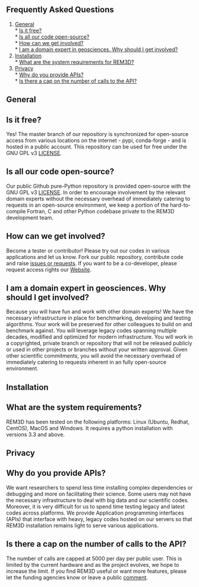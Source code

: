 Frequently Asked Questions
--------------------------

  1. [General](#general)  
    * [Is it free?](#is-it-free)  
    * [Is all our code open-source?](#is-all-our-code-open-source)  
    * [How can we get involved?](#how-can-we-get-involved)  
    * [I am a domain expert in geosciences. Why should I get involved?](#why-should-I-get-involved)  
  2. [Installation](#installation)  
    * [What are the system requirements for REM3D?](#what-are-the-system-requirements)  
  3. [Privacy](#privacy)  
    * [Why do you provide APIs?](#why_do_you_provide_apis)  
    * [Is there a cap on the number of calls to the API?](#is-there-a-cap-on-the-number-of-calls-to-the-api) 


General
-------

Is it free?
-----------

Yes! The master branch of our repository is synchronized for open-source access from various locations on the internet - pypi, conda-forge - and is hosted in a public account. This repository can be used for free under the GNU GPL v3 [LICENSE](../LICENSE).

Is all our code open-source?
----------------------------

Our public Github pure-Python repository is provided open-source with the GNU GPL v3 [LICENSE](../LICENSE). In order to encourage involvement by the relevant domain experts without the necessary overhead of immediately catering to requests in an open-source environment, we keep a portion of the hard-to-compile Fortran, C and other Python codebase private to the REM3D development team.

How can we get involved?
------------------------

Become a tester or contributor! Please try out our codes in various applications and let us know.  Fork our public repository, contribute code and raise [issues or requests](https://github.com/globalseismology/rem3d/issues). If you want to be a co-developer, please request access rights our [Website](http://rem3d.org/join-us/github).

I am a domain expert in geosciences. Why should I get involved?
---------------------------------------------------------------

Because you will have fun and work with other domain experts! We have the necessary infrastructure in place for benchmarking, developing and testing algorithms. Your work will be preserved for other colleagues to build on and benchmark against. You will leverage legacy codes spanning multiple decades, modified and optimized for modern infrastructure. You will work in a copyrighted, private branch or repository that will not be released publicly or used in other projects or branches without your written approval. Given other scientific commitments, you will avoid the necessary overhead of immediately catering to requests inherent in an fully open-source environment.

Installation
------------

What are the system requirements?
--------------------------------

REM3D has been tested on the following platforms: Linux (Ubuntu, Redhat, CentOS), MacOS and Windows. It requires a python installation with versions 3.3 and above.

Privacy
-------

Why do you provide APIs?
------------------------

We want researchers to spend less time installing complex dependencies or debugging and more on facilitating their science. Some users may not have the necessary infrastructure to deal with big data and our scientific codes. Moreover, it is very difficult for us to spend time testing legacy and latest codes across platforms. We provide Application programming interfaces (APIs) that interface with heavy, legacy codes hosted on our servers so that REM3D installation remains light to serve various applications.

Is there a cap on the number of calls to the API?
-------------------------------------------------

The number of calls are capped at 5000 per day per public user. This is limited by the current hardware and as the project evolves, we hope to increase the limit. If you find REM3D useful or want more features, please let the funding agencies know or leave a public [comment](https://github.com/globalseismology/rem3d/issues).